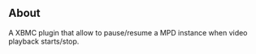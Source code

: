About
--------
A XBMC plugin that allow to pause/resume a MPD instance when video playback starts/stop.
